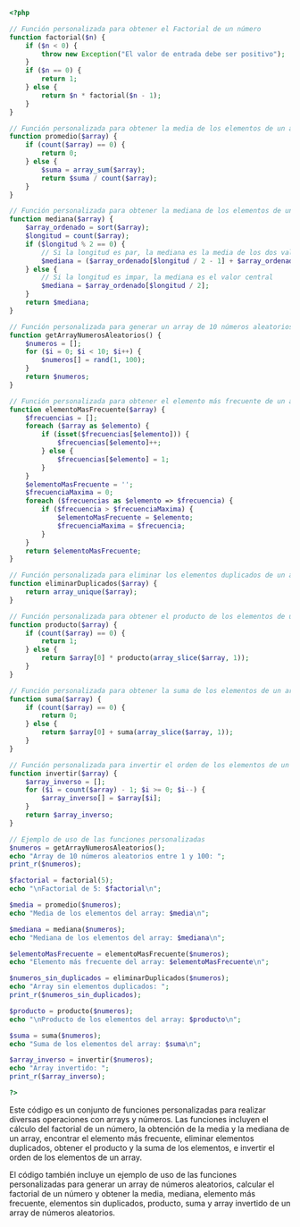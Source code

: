 ```php
<?php

// Función personalizada para obtener el Factorial de un número
function factorial($n) {
    if ($n < 0) {
        throw new Exception("El valor de entrada debe ser positivo");
    }
    if ($n == 0) {
        return 1;
    } else {
        return $n * factorial($n - 1);
    }
}

// Función personalizada para obtener la media de los elementos de un array
function promedio($array) {
    if (count($array) == 0) {
        return 0;
    } else {
        $suma = array_sum($array);
        return $suma / count($array);
    }
}

// Función personalizada para obtener la mediana de los elementos de un array
function mediana($array) {
    $array_ordenado = sort($array);
    $longitud = count($array);
    if ($longitud % 2 == 0) {
        // Si la longitud es par, la mediana es la media de los dos valores centrales
        $mediana = ($array_ordenado[$longitud / 2 - 1] + $array_ordenado[$longitud / 2]) / 2;
    } else {
        // Si la longitud es impar, la mediana es el valor central
        $mediana = $array_ordenado[$longitud / 2];
    }
    return $mediana;
}

// Función personalizada para generar un array de 10 números aleatorios entre 1 y 100
function getArrayNumerosAleatorios() {
    $numeros = [];
    for ($i = 0; $i < 10; $i++) {
        $numeros[] = rand(1, 100);
    }
    return $numeros;
}

// Función personalizada para obtener el elemento más frecuente de un array
function elementoMasFrecuente($array) {
    $frecuencias = [];
    foreach ($array as $elemento) {
        if (isset($frecuencias[$elemento])) {
            $frecuencias[$elemento]++;
        } else {
            $frecuencias[$elemento] = 1;
        }
    }
    $elementoMasFrecuente = '';
    $frecuenciaMaxima = 0;
    foreach ($frecuencias as $elemento => $frecuencia) {
        if ($frecuencia > $frecuenciaMaxima) {
            $elementoMasFrecuente = $elemento;
            $frecuenciaMaxima = $frecuencia;
        }
    }
    return $elementoMasFrecuente;
}

// Función personalizada para eliminar los elementos duplicados de un array
function eliminarDuplicados($array) {
    return array_unique($array);
}

// Función personalizada para obtener el producto de los elementos de un array
function producto($array) {
    if (count($array) == 0) {
        return 1;
    } else {
        return $array[0] * producto(array_slice($array, 1));
    }
}

// Función personalizada para obtener la suma de los elementos de un array
function suma($array) {
    if (count($array) == 0) {
        return 0;
    } else {
        return $array[0] + suma(array_slice($array, 1));
    }
}

// Función personalizada para invertir el orden de los elementos de un array
function invertir($array) {
    $array_inverso = [];
    for ($i = count($array) - 1; $i >= 0; $i--) {
        $array_inverso[] = $array[$i];
    }
    return $array_inverso;
}

// Ejemplo de uso de las funciones personalizadas
$numeros = getArrayNumerosAleatorios();
echo "Array de 10 números aleatorios entre 1 y 100: ";
print_r($numeros);

$factorial = factorial(5);
echo "\nFactorial de 5: $factorial\n";

$media = promedio($numeros);
echo "Media de los elementos del array: $media\n";

$mediana = mediana($numeros);
echo "Mediana de los elementos del array: $mediana\n";

$elementoMasFrecuente = elementoMasFrecuente($numeros);
echo "Elemento más frecuente del array: $elementoMasFrecuente\n";

$numeros_sin_duplicados = eliminarDuplicados($numeros);
echo "Array sin elementos duplicados: ";
print_r($numeros_sin_duplicados);

$producto = producto($numeros);
echo "\nProducto de los elementos del array: $producto\n";

$suma = suma($numeros);
echo "Suma de los elementos del array: $suma\n";

$array_inverso = invertir($numeros);
echo "Array invertido: ";
print_r($array_inverso);

?>
```

Este código es un conjunto de funciones personalizadas para realizar diversas operaciones con arrays y números. Las funciones incluyen el cálculo del factorial de un número, la obtención de la media y la mediana de un array, encontrar el elemento más frecuente, eliminar elementos duplicados, obtener el producto y la suma de los elementos, e invertir el orden de los elementos de un array.

El código también incluye un ejemplo de uso de las funciones personalizadas para generar un array de números aleatorios, calcular el factorial de un número y obtener la media, mediana, elemento más frecuente, elementos sin duplicados, producto, suma y array invertido de un array de números aleatorios.